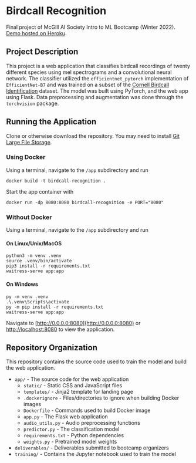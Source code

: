 # Birdcall Recognition

Final project of McGill AI Society Intro to ML Bootcamp (Winter 2022). [Demo hosted on Heroku](https://birdcall-recognition.herokuapp.com/).

## Project Description

This project is a web application that classifies birdcall recordings of twenty different species using mel spectrograms and a convolutional neural network. The classifier utilized the `efficientnet_pytorch` implementation of `EfficientNet-B7` and was trained on a subset of the [Cornell Birdcall Identification](https://www.kaggle.com/competitions/birdsong-recognition/data) dataset. The model was built using PyTorch, and the web app using Flask. Data preprocessing and augmentation was done through the `torchvision` package.

## Running the Application

Clone or otherwise download the repository. You may need to install [Git Large File Storage](https://git-lfs.github.com/).

### Using Docker

Using a terminal, navigate to the `/app` subdirectory and run
```
docker build -t birdcall-recognition .
```

Start the app container with
```
docker run -dp 8080:8080 birdcall-recognition -e PORT="8080"
```

### Without Docker

Using a terminal, navigate to the `/app` subdirectory and run

#### On Linux/Unix/MacOS
```
python3 -m venv .venv
source .venv/bin/activate
pip3 install -r requirements.txt
waitress-serve app:app
```

#### On Windows
```
py -m venv .venv
.\.venv\Scripts\activate
py -m pip install -r requirements.txt
waitress-serve app:app
```

Navigate to [http://0.0.0.0:8080](http://0.0.0.0:8080) or [http://localhost:8080](http://localhost:8080) to view the application.

## Repository Organization

This repository contains the source code used to train the model and build the web application.

- `app/` - The source code for the web application
  - `static/` - Static CSS and JavaScript files
  - `templates/` - Jinja2 template for landing page
  - `.dockerignore` - Files/directories to ignore when building Docker images
  - `Dockerfile` - Commands used to build Docker image
  - `app.py` - The Flask web application
  - `audio_utils.py` - Audio preprocessing functions
  - `predictor.py` - The classification model
  - `requirements.txt` - Python dependencies
  - `weights.py` - Pretrained model weights
- `deliverables/` - Deliverables submitted to bootcamp organizers
- `training/` - Contains the Jupyter notebook used to train the model
